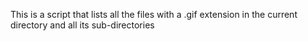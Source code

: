This is a script that lists all the files with a .gif extension in the current directory and all its sub-directories
